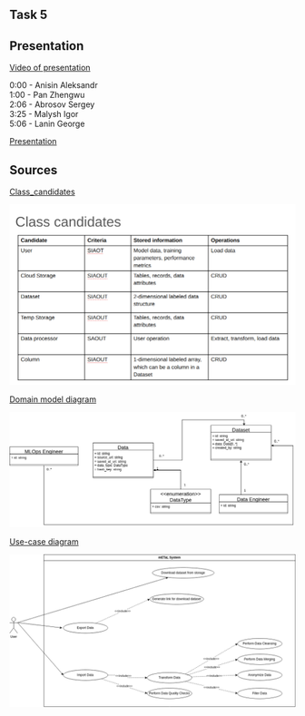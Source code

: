 ## Task 5


## Presentation

[Video of presentation](https://drive.google.com/file/d/1H0gPB5rnI121EpBYOFPsXXLhuryPJY9f/view?usp=drive_link) </br>


0:00 - Anisin Aleksandr </br>
1:00 - Pan Zhengwu </br>
2:06 - Abrosov Sergey </br>
3:25 - Malysh Igor </br>
5:06 - Lanin George </br>


[Presentation](https://github.com/abrosov-sergey/Micro-SD/blob/main/task5/_Micro%20SD%2C%20mETaL%2C%20task%205.pdf) </br>


## Sources

[Class_candidates](https://github.com/abrosov-sergey/Micro-SD/blob/main/task5/Class_candidates.xlsx) </br>

![](https://github.com/abrosov-sergey/Micro-SD/blob/main/task5/Class_candidates.png) </br>

[Domain model diagram](https://drive.google.com/file/d/1DAlZK-7jJq0N8UcUMmgkZN5GeMX-Krzb/view) </br>

![](https://github.com/abrosov-sergey/Micro-SD/blob/main/task5/domain_model_diagram.png) </br>

[Use-case diagram](https://drive.google.com/file/d/1DAlZK-7jJq0N8UcUMmgkZN5GeMX-Krzb/view) </br>

![](https://github.com/abrosov-sergey/Micro-SD/blob/main/task5/use_case.png) </br>
